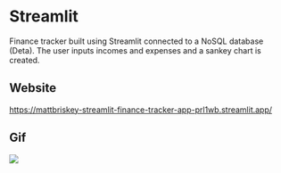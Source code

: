 # Streamlit

Finance tracker built using Streamlit connected to a NoSQL database (Deta).  The user inputs incomes and expenses and a sankey chart is created.

Website
---
https://mattbriskey-streamlit-finance-tracker-app-prl1wb.streamlit.app/


Gif
---
![](https://github.com/Your_Repository_Name/Your_GIF_Name.gif)
